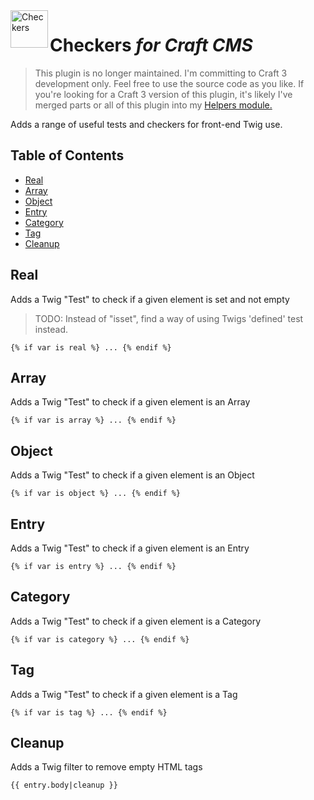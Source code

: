 <img src="http://i.imgur.com/38EZoph.png" alt="Checkers" align="left" height="60" />

# Checkers *for Craft CMS*

> This plugin is no longer maintained. I'm committing to Craft 3 development only. Feel free to use the source code as you like. If you're looking for a Craft 3 version of this plugin, it's likely I've merged parts or all of this plugin into my [Helpers module.](https://github.com/marknotton/craft-module-helpers)

Adds a range of useful tests and checkers for front-end Twig use.

## Table of Contents

- [Real](#real)
- [Array](#array)
- [Object](#object)
- [Entry](#entry)
- [Category](#category)
- [Tag](#tag)
- [Cleanup](#cleanup)

## Real

Adds a Twig "Test" to check if a given element is set and not empty

> TODO: Instead of "isset", find a way of using Twigs 'defined' test instead.

```
{% if var is real %} ... {% endif %}
```

## Array

Adds a Twig "Test" to check if a given element is an Array

```
{% if var is array %} ... {% endif %}
```

## Object

Adds a Twig "Test" to check if a given element is an Object

```
{% if var is object %} ... {% endif %}
```

## Entry

Adds a Twig "Test" to check if a given element is an Entry

```
{% if var is entry %} ... {% endif %}
```

## Category

Adds a Twig "Test" to check if a given element is a Category

```
{% if var is category %} ... {% endif %}
```

## Tag

Adds a Twig "Test" to check if a given element is a Tag

```
{% if var is tag %} ... {% endif %}
```

## Cleanup

Adds a Twig filter to remove empty HTML tags

```
{{ entry.body|cleanup }}
```
